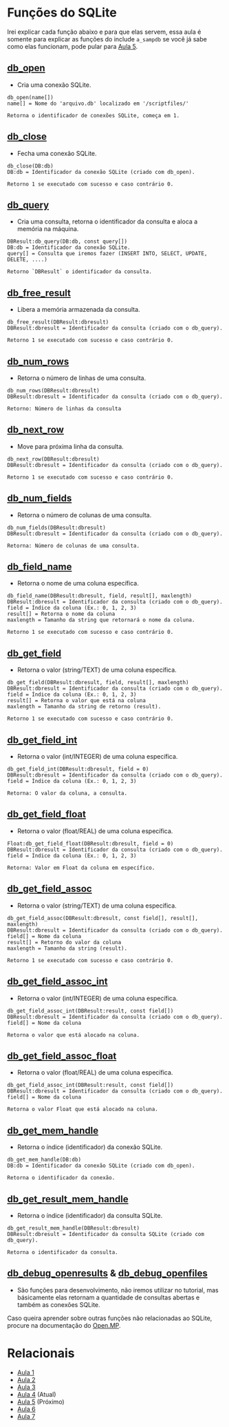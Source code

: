 # Funções do SQLite
Irei explicar cada função abaixo e para que elas servem, essa aula é somente para explicar as funções do include `a_sampdb` se você já sabe como elas funcionam, pode pular para [Aula 5](https://github.com/CarlinCV/sqlite-tutorial/blob/main/Aulas/Aula_5.md).

## [db_open](https://www.open.mp/docs/scripting/functions/db_open)
- Cria uma conexão SQLite.
```pwn
db_open(name[])
name[] = Nome do 'arquivo.db' localizado em '/scriptfiles/'

Retorna o identificador de conexões SQLite, começa em 1.
```

## [db_close](https://www.open.mp/docs/scripting/functions/db_close)
- Fecha uma conexão SQLite.
```pwn
db_close(DB:db)
DB:db = Identificador da conexão SQLite (criado com db_open).

Retorno 1 se executado com sucesso e caso contrário 0.
```

## [db_query](https://www.open.mp/docs/scripting/functions/db_query)
- Cria uma consulta, retorna o identificador da consulta e aloca a memória na máquina.
```pwn
DBResult:db_query(DB:db, const query[])
DB:db = Identificador da conexão SQLite.
query[] = Consulta que iremos fazer (INSERT INTO, SELECT, UPDATE, DELETE, ....)

Retorno `DBResult` o identificador da consulta.
```

## [db_free_result](https://www.open.mp/docs/scripting/functions/db_free_result)
- Libera a memória armazenada da consulta.
```pwn
db_free_result(DBResult:dbresult)
DBResult:dbresult = Identificador da consulta (criado com o db_query).

Retorno 1 se executado com sucesso e caso contrário 0.
```

## [db_num_rows](https://www.open.mp/docs/scripting/functions/db_num_rows)
- Retorna o número de linhas de uma consulta.
```pwn
db_num_rows(DBResult:dbresult)
DBResult:dbresult = Identificador da consulta (criado com o db_query).

Retorno: Número de linhas da consulta
```

## [db_next_row](https://www.open.mp/docs/scripting/functions/db_next_row)
- Move para próxima linha da consulta.
```pwn
db_next_row(DBResult:dbresult)
DBResult:dbresult = Identificador da consulta (criado com o db_query).

Retorno 1 se executado com sucesso e caso contrário 0.
```

## [db_num_fields](https://www.open.mp/docs/scripting/functions/db_num_fields)
- Retorna o número de colunas de uma consulta.
```pwn
db_num_fields(DBResult:dbresult)
DBResult:dbresult = Identificador da consulta (criado com o db_query).

Retorna: Número de colunas de uma consulta.
```

## [db_field_name](https://www.open.mp/docs/scripting/functions/db_field_name)
- Retorna o nome de uma coluna específica.
```pwn
db_field_name(DBResult:dbresult, field, result[], maxlength)
DBResult:dbresult = Identificador da consulta (criado com o db_query).
field = Índice da coluna (Ex.: 0, 1, 2, 3)
result[] = Retorna o nome da coluna
maxlength = Tamanho da string que retornará o nome da coluna.

Retorno 1 se executado com sucesso e caso contrário 0.
```

## [db_get_field](https://www.open.mp/docs/scripting/functions/db_get_field)
- Retorna o valor (string/TEXT) de uma coluna específica.
```pwn
db_get_field(DBResult:dbresult, field, result[], maxlength)
DBResult:dbresult = Identificador da consulta (criado com o db_query).
field = Índice da coluna (Ex.: 0, 1, 2, 3)
result[] = Retorna o valor que está na coluna
maxlength = Tamanho da string de retorno (result).

Retorno 1 se executado com sucesso e caso contrário 0.
```

## [db_get_field_int](https://www.open.mp/docs/scripting/functions/db_get_field_int)
- Retorna o valor (int/INTEGER) de uma coluna específica.
```pwn
db_get_field_int(DBResult:dbresult, field = 0)
DBResult:dbresult = Identificador da consulta (criado com o db_query).
field = Índice da coluna (Ex.: 0, 1, 2, 3)

Retorna: O valor da coluna, a consulta.
```

## [db_get_field_float](https://www.open.mp/docs/scripting/functions/db_get_field_float)
- Retorna o valor (float/REAL) de uma coluna específica.
```pwn
Float:db_get_field_float(DBResult:dbresult, field = 0)
DBResult:dbresult = Identificador da consulta (criado com o db_query).
field = Índice da coluna (Ex.: 0, 1, 2, 3)

Retorna: Valor em Float da coluna em específico.
```

## [db_get_field_assoc](https://www.open.mp/docs/scripting/functions/db_get_field_assoc)
- Retorna o valor (string/TEXT) de uma coluna específica.
```pwn
db_get_field_assoc(DBResult:dbresult, const field[], result[], maxlength)
DBResult:dbresult = Identificador da consulta (criado com o db_query).
field[] = Nome da coluna 
result[] = Retorno do valor da coluna
maxlength = Tamanho da string (result).

Retorno 1 se executado com sucesso e caso contrário 0.
```

## [db_get_field_assoc_int](https://www.open.mp/docs/scripting/functions/db_get_field_assoc_int)
- Retorna o valor (int/INTEGER) de uma coluna específica.
```pwn
db_get_field_assoc_int(DBResult:result, const field[])
DBResult:dbresult = Identificador da consulta (criado com o db_query).
field[] = Nome da coluna

Retorna o valor que está alocado na coluna.
```

## [db_get_field_assoc_float](https://www.open.mp/docs/scripting/functions/db_get_field_assoc_float)
- Retorna o valor (float/REAL) de uma coluna específica.
```pwn
db_get_field_assoc_int(DBResult:result, const field[])
DBResult:dbresult = Identificador da consulta (criado com o db_query).
field[] = Nome da coluna

Retorna o valor Float que está alocado na coluna.
```

## [db_get_mem_handle](https://www.open.mp/docs/scripting/functions/db_get_mem_handle)
- Retorna o índice (identificador) da conexão SQLite.
```pwn
db_get_mem_handle(DB:db)
DB:db = Identificador da conexão SQLite (criado com db_open).

Retorna o identificador da conexão.
```

## [db_get_result_mem_handle](https://www.open.mp/docs/scripting/functions/db_get_result_mem_handle)
- Retorna o índice (identificador) da consulta SQLite.
```pwn
db_get_result_mem_handle(DBResult:dbresult)
DBResult:dbresult = Identificador da consulta SQLite (criado com db_query).

Retorna o identificador da consulta.
```

## [db_debug_openresults](https://www.open.mp/docs/scripting/functions/db_debug_openresults) & [db_debug_openfiles](https://www.open.mp/docs/scripting/functions/db_debug_openfiles)
- São funções para desenvolvimento, não iremos utilizar no tutorial, mas básicamente elas retornam a quantidade de consultas abertas e também as conexões SQLite.

Caso queira aprender sobre outras funções não relacionadas ao SQLite, procure na documentação do [Open.MP](https://www.open.mp/docs).

# Relacionais
- [Aula 1](https://github.com/CarlinCV/sqlite-tutorial/blob/main/Aulas/Aula_1.md)
- [Aula 2](https://github.com/CarlinCV/sqlite-tutorial/blob/main/Aulas/Aula_2.md)
- [Aula 3](https://github.com/CarlinCV/sqlite-tutorial/blob/main/Aulas/Aula_3.md)
- [Aula 4](https://github.com/CarlinCV/sqlite-tutorial/blob/main/Aulas/Aula_4.md) (Atual)
- [Aula 5](https://github.com/CarlinCV/sqlite-tutorial/blob/main/Aulas/Aula_5.md) (Próximo)
- [Aula 6](https://github.com/CarlinCV/sqlite-tutorial/blob/main/Aulas/Aula_6.md)
- [Aula 7](https://github.com/CarlinCV/sqlite-tutorial/blob/main/Aulas/Aula_7.md) 
